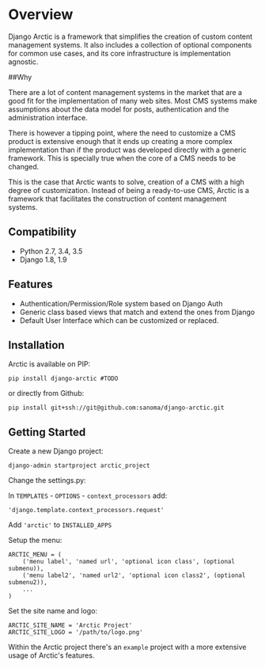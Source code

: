 # Overview

Django Arctic is a framework that simplifies the creation of custom content management systems.
It also includes a collection of optional components for common use cases, and
its core infrastructure is implementation agnostic.


##Why

There are a lot of content management systems in the market that are a good fit for the implementation of many web sites. Most CMS systems make assumptions about the data model for posts, authentication and the administration interface.

There is however a tipping point, where the need to customize a CMS product
is extensive enough that it ends up creating a more complex implementation than
if the product was developed directly with a generic framework. This is
specially true when the core of a CMS needs to be changed.

This is the case that Arctic wants to solve, creation of a CMS with a high degree of customization. Instead of being a ready-to-use CMS, Arctic is a framework that facilitates the construction of content management systems.


## Compatibility

* Python 2.7, 3.4, 3.5
* Django 1.8, 1.9


## Features

* Authentication/Permission/Role system based on Django Auth
* Generic class based views that match and extend the ones from Django
* Default User Interface which can be customized or replaced.


## Installation

Arctic is available on PIP:

    pip install django-arctic #TODO

or directly from Github:

    pip install git+ssh://git@github.com:sanoma/django-arctic.git


## Getting Started

Create a new Django project:

    django-admin startproject arctic_project

Change the settings.py:

In `TEMPLATES` - `OPTIONS` - `context_processors` add:

    'django.template.context_processors.request'

Add `'arctic'` to `INSTALLED_APPS`

Setup the menu:

    ARCTIC_MENU = (
        ('menu label', 'named url', 'optional icon class', (optional submenu)),
        ('menu label2', 'named url2', 'optional icon class2', (optional submenu2)),
        ...
    )


Set the site name and logo:

    ARCTIC_SITE_NAME = 'Arctic Project'
    ARCTIC_SITE_LOGO = '/path/to/logo.png'


Within the Arctic project there's an `example` project with a more extensive usage of Arctic's features.